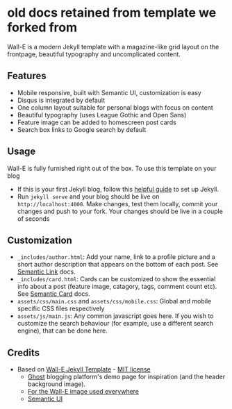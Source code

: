 # old docs retained from template we forked from

Wall-E is a modern Jekyll template with a magazine-like grid layout on the frontpage, beautiful typography and uncomplicated content.

## Features

- Mobile responsive, built with Semantic UI, customization is easy
- Disqus is integrated by default
- One column layout suitable for personal blogs with focus on content
- Beautiful typography (uses League Gothic and Open Sans)
- Feature image can be added to homescreen post cards
- Search box links to Google search by default

## Usage
Wall-E is fully furnished right out of the box. To use this template on your blog
- If this is your first Jekyll blog, follow this <a href="https://jekyllrb.com/docs/installation/">helpful guide</a> to set up Jekyll.
- Run `jekyll serve` and your blog should be live on `http://localhost:4000`. Make changes, test them locally, commit your changes and push to your fork. Your changes should be live in a couple of seconds

## Customization
- `_includes/author.html`: Add your name, link to a profile picture and a short author description that appears on the bottom of each post. See <a href="https://semantic-ui.com/views/item.html">Semantic Link</a> docs.
- `_includes/card.html`: Cards can be customized to show the essential info about a post (feature image, catagory, tags, comment count etc). See <a href="https://semantic-ui.com/views/card.html">Semantic Card</a> docs.
- `assets/css/main.css` and `assets/css/mobile.css`: Global and mobile specific CSS files respectively
- `assets/js/main.js`: Any common javascript goes here. If you wish to customize the search behaviour (for example, use a different search engine), that can be done here.

## Credits
* Based on [Wall-E Jekyll Template](https://github.com/abhn/Wall-E) - [MIT license](LICENSE.md)
    - <a href="https://demo.ghost.io">Ghost</a> blogging platform's demo page for inspiration (and the header background image).
    - <a href="http://www.jeanchristophebonis.com/">For the Wall-E image used everywhere</a>
    - <a href="https://semantic-ui.com">Semantic UI</a>
